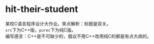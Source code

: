 # hit-their-student
某校C语言程序设计大作业。笑点解析：标题是双关。  
`src`下为C++版，`purec`下为纯C版。  
编写感言：C++是不可缺少的，倡议不用C++改用纯C的都是有点大病的。
